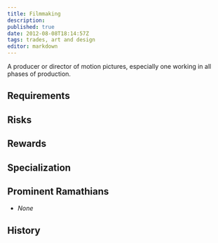 ```yaml
---
title: Filmmaking
description:
published: true
date: 2012-08-08T18:14:57Z
tags: trades, art and design
editor: markdown
---
```


A producer or director of motion pictures, especially one working in all phases of production.

## Requirements

## Risks

## Rewards

## Specialization

## Prominent Ramathians

- *None*

## History